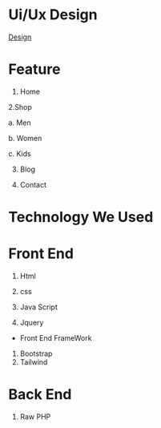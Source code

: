 

# Ui/Ux Design
[Design](https://www.figma.com/file/00VHjBMIHWrcvwT0EBDIge/nahidhashik)



# Feature

1. Home
   
2.Shop

  a. Men
  
  b. Women
  
  c. Kids
  
3. Blog
   
5. Contact




# Technology We Used

# Front End 

1. Html

2. css

3. Java Script

4. Jquery 

* Front End FrameWork
1. Bootstrap
2. Tailwind


# Back End

1. Raw PHP


